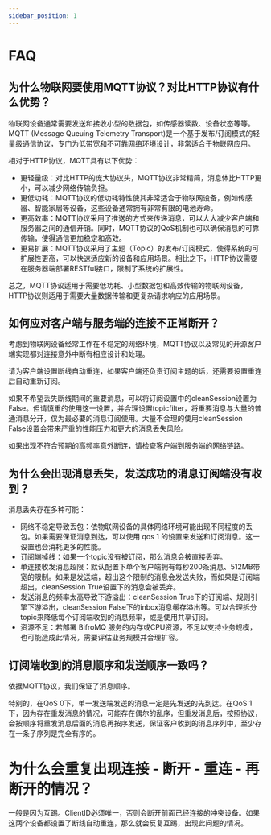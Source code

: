 ```yaml
---
sidebar_position: 1
---
```


# FAQ

## 为什么物联网要使用MQTT协议？对比HTTP协议有什么优势？

物联网设备通常需要发送和接收小型的数据包，如传感器读数、设备状态等等。MQTT (Message Queuing Telemetry Transport)是一个基于发布/订阅模式的轻量级通信协议，专门为低带宽和不可靠网络环境设计，非常适合于物联网应用。

相对于HTTP协议，MQTT具有以下优势：

- 更轻量级：对比HTTP的庞大协议头，MQTT协议非常精简，消息体比HTTP更小，可以减少网络传输负担。
- 更低功耗：MQTT协议的低功耗特性使其非常适合于物联网设备，例如传感器、智能家居等设备，这些设备通常拥有非常有限的电池寿命。
- 更高效率：MQTT协议采用了推送的方式来传递消息，可以大大减少客户端和服务器之间的通信开销。同时，MQTT协议的QoS机制也可以确保消息的可靠传输，使得通信更加稳定和高效。
- 更易扩展：MQTT协议采用了主题（Topic）的发布/订阅模式，使得系统的可扩展性更高，可以快速适应新的设备和应用场景。相比之下，HTTP协议需要在服务器端部署RESTful接口，限制了系统的扩展性。

总之，MQTT协议适用于需要低功耗、小型数据包和高效传输的物联网设备，HTTP协议则适用于需要大量数据传输和更复杂请求响应的应用场景。

## 如何应对客户端与服务端的连接不正常断开？
考虑到物联网设备经常工作在不稳定的网络环境，MQTT协议以及常见的开源客户端实现都对连接意外中断有相应设计和处理。

请为客户端设置断线自动重连，如果客户端还负责订阅主题的话，还需要设置重连后自动重新订阅。

如果不希望丢失断线期间的重要消息，可以将订阅设置中的cleanSession设置为False。但请慎重的使用这一设置，并合理设置topicfilter，将重要消息与大量的普通消息分开，仅为最必要的消息订阅使用。大量不合理的使用cleanSession False设置会带来严重的性能压力和更大的消息丢失风险。

如果出现不符合预期的高频率意外断连，请检查客户端到服务端的网络链路。

## 为什么会出现消息丢失，发送成功的消息订阅端没有收到？
消息丢失存在多种可能：

- 网络不稳定导致丢包：依物联网设备的具体网络环境可能出现不同程度的丢包。如果需要保证消息到达，可以使用 qos 1 的设置来发送和订阅消息。这一设置也会消耗更多的性能。
- 订阅端掉线：如果一个topic没有被订阅，那么消息会被直接丢弃。
- 单连接收发消息超限：默认配置下单个客户端拥有每秒200条消息、512MB带宽的限制。如果是发送端，超出这个限制的消息会发送失败，而如果是订阅端超出，cleanSession True设置下的消息会被丢弃。
- 发送消息的频率太高导致下游溢出：cleanSession True下的订阅端、规则引擎下游溢出，cleanSession False下的inbox消息缓存溢出等。可以合理拆分topic来降低每个订阅端收到的消息频率，或是使用共享订阅。
- 资源不足：若部署 BifroMQ 服务的内存或CPU资源，不足以支持业务规模，也可能造成此情况，需要评估业务规模并合理扩容。

## 订阅端收到的消息顺序和发送顺序一致吗？
依据MQTT协议，我们保证了消息顺序。

特别的，在QoS 0下，单一发送端发送的消息一定是先发送的先到达。在QoS 1下，因为存在重发消息的情况，可能存在偶尔的乱序，但重发消息后，按照协议，会按顺序将重发消息后面的消息再按序发送，保证客户收到的消息序列中，至少存在一条子序列是完全有序的。

# 为什么会重复出现连接 - 断开 - 重连 - 再断开的情况？
一般是因为互踢。ClientID必须唯一，否则会断开前面已经连接的冲突设备。如果这两个设备都设置了断线自动重连，那么就会反复互踢，出现此问题的情况。
